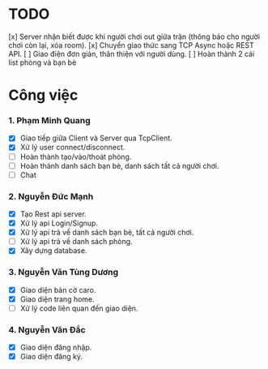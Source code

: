 ﻿# TODO
[x] Server nhận biết được khi người chơi out giữa trận (thông báo cho người chơi còn lại, xóa room).
[x] Chuyển giao thức sang TCP Async hoặc REST API.
[ ] Giao điện đơn giản, thân thiện với người dùng.
[ ] Hoàn thành 2 cái list phòng và bạn bè

# Công việc
### 1. Phạm Minh Quang
- [x] Giao tiếp giữa Client và Server qua TcpClient.
- [x] Xử lý user connect/disconnect.
- [ ] Hoàn thành tạo/vào/thoát phòng.
- [ ] Hoàn thành danh sách bạn bè, danh sách tất cả người chơi.
- [ ] Chat

### 2. Nguyễn Đức Mạnh
- [x] Tạo Rest api server.
- [x] Xử lý api Login/Signup.
- [x] Xử lý api trả về danh sách bạn bè, tất cả người chơi.
- [ ] Xử lý api trả về danh sách phòng.
- [x] Xây dựng database.

### 3. Nguyễn Văn Tùng Dương
- [x] Giao diện bàn cờ caro.
- [x] Giao diện trang home.
- [ ] Xử lý code liên quan đến giao diện.

### 4. Nguyễn Văn Đắc
- [x] Giao diện đăng nhập.
- [x] Giao diện đăng ký.
